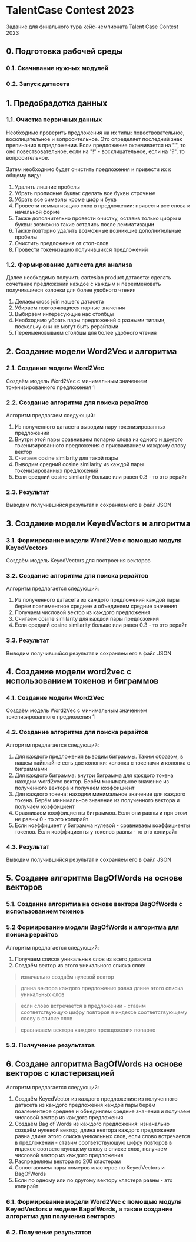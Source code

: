 # TalentCase Contest 2023
Задание для финального тура кейс-чемпионата Talent Case Contest 2023

## 0. Подготовка рабочей среды
### 0.1. Скачивание нужных модулей
### 0.2. Запуск датасета

## 1. Предобрадотка данных

### 1.1. Очистка первичных данных
Необходимо проверить предложения на их типы: повествовательное, восклицательное и вопросительное. Это определяет последний знак препинания в предложении. Если предложение оканчивается на ".", то оно повествовательное, если на "!" - восклицательное, если на "?", то вопросительное.

Затем необходимо будет очистить предложения и привести их к общему виду:

1. Удалить лишние пробелы
2. Убрать прописные буквы: сделать все буквы строчные
3. Убрать все символы кроме цифр и букв
4. Провести лемматизацию слов в предложении: привести все слова к начальной форме
5. Также дополнительно провести очистку, оставив только цифры и буквы: возможно такие остались после лемматизации
6. Также повторно удалить возможные возникшие дополнительные пробелы
7. Очистить предложения от стоп-слов
8. Провести токенизацию получившихся предложений

### 1.2. Формирование датасета для анализа
Далее необходимо получить cartesian product датасета: сделать сочетание предложений каждое с каждым и переименовать получившиеся колонки для более удобного чтения

1. Делаем cross join нашего датасета
2. Убираем повторяющиеся парные значения
3. Выбираем интересующие нас столбцы
4. Необходимо убрать пары предложений с разными типами, поскольку они не могут быть рерайтами
5. Переименовываем столбцы для более удобного чтения

## 2. Создание модели Word2Vec и алгоритма

### 2.1. Создание модели Word2Vec
Создаём модель Word2Vec c минимальным значением токенизированного предложения 1

### 2.2. Создание алгоритма для поиска рерайтов
Алгоритм предлагаем следующий:
1. Из полученного датасета выводим пару токенизированных предложений
2. Внутри этой пары сравниваем попарно слова из одного и другого токенизированного предложения с присваиванием каждому слову вектор
3. Считаем cosine similarity для такой пары
4. Выводим средний cosine similarity из каждой пары токенизированных предложений
5. Если средний cosine similarity больше или равен 0.3 - то это рерайт

### 2.3. Результат
Выводим получившийся результат и сохраняем его в файл JSON

## 3. Создание модели KeyedVectors и алгоритма

### 3.1. Формирование модели Word2Vec с помощью модуля KeyedVectors
Создаём модель KeyedVectors для построения векторов

### 3.2. Создание алгоритма для поиска рерайтов
Алгоритм предлагается следующий:
1. Из полученного датасета из каждого предложения каждой пары берём поэлементное среднее и объединяем средние значения
2. Получаем числовой вектор из каждого предложения
3. Считаем cosine similarity для каждой пары предложений
4. Если средний cosine similarity больше или равен 0.3 - то это рерайт

### 3.3. Результат
Выводим получившийся результат и сохраняем его в файл JSON

## 4. Создание модели word2vec с использованием токенов и биграммов

### 4.1. Создание модели Word2Vec
Создаём модель Word2Vec c минимальным значением токенизированного предложения 1

### 4.2. Создание алгоритма для поиска рерайтов
Алгоритм предлагается следующий:
1. Для каждого предложения выводим биграммы. Таким образом, в нашем пайплайне есть две колонки: колонка с токенами и колонка с биграммами
2. Для каждого биграмма: внутри биграмма для каждого токена находим word2vec вектор. Берём минимальное значение из полученного вектора и получаем коэффициент
3. Для каждого токена: находим минимальное значение для каждого токена. Берём минимальное значение из полученного вектора и получаем коэффициент
4. Сравниваем коэффициенты биграммов. Если они равны и при этом не равны 0 - то это копирайт
5. Если коэффициент у биграмма нулевой - сравниваем коэффициенты токенов. Если коэффициенты у токенов равны - то это копирайт

### 4.3. Результат
Выводим получившийся результат и сохраняем его в файл JSON

## 5. Создане алгоритма BagOfWords на основе векторов
### 5.1. Создание алгоритма на основе вектора BagOfWords с использованием токенов

### 5.2 Формирование модели BagOfWords и алгоритма для поиска рерайтов
Алгоритм предлагается следующий:
1. Получаем список уникальных слов из всего датасета
2. Создаём вектор из этого уникального списка слов:
> изначально создаём нулевой вектор

> длина вектора каждого предложения равна длине этого списка уникальных слов

> если слово встречается в предложении - ставим соответствующую цифру повторов в индексе соответствующему слову в списке слов

> cравниваем вектора каждого преждожения попарно

### 5.3. Полчучение результатов

## 6. Создане алгоритма BagOfWords на основе векторов c кластеризацией
Алгоритм предлагается следующий:
1. Создаём KeyedVector из каждого предложения: из полученного датасета из каждого предложения каждой пары берём поэлементное среднее и объединяем средние значения и получаем числовой вектор из каждого предложения
2. Создаём Bag of Words из каждого предложения: изначально создаём нулевой вектор, длина вектора каждого предложения равна длине этого списка уникальных слов, если слово встречается в предложении - ставим соответствующую цифру повторов в индексе соответствующему слову в списке слов, получаем числовой вектор из каждого предложения
3. Распределяем вектора по 200 кластерам
4. Сопоставляем пары номеров кластеров по KeyedVectors и BagOfWords
5. Если по одному или по другому вектору кластера равны - это копирайт

### 6.1. Формирование модели Word2Vec с помощью модуля KeyedVectors и модели BagofWords, а также создание алгоритма для получения векторов

### 6.2. Получение результатов
